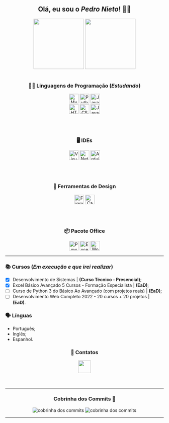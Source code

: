 <h2 align="center"> Olá, eu sou o <i>Pedro Nieto</i>! 👋🏼 </h2>

<div align="center">
<a href="https://github.com/Pedroo-Nietoo"/>
<img height="160em" src="https://github-readme-stats.vercel.app/api?username=Pedroo-Nietoo&theme=dracula&title_color=FFFFFF&text__color=FFFFFF&bg_color=DEG,051937,00456A,007789,00A88C&border_color=2F4858&border_radius=10%&locale=pt-br&show_icons=true&include_all_commits=true&count_private=true"/></a>

<a href="https://github.com/Pedroo-Nietoo"/>
<img height="160em" src="https://github-readme-stats.vercel.app/api/top-langs/?username=Pedroo-Nietoo&theme=dracula&title_color=FFFFFF&text__color=FFFFFF&bg_color=DEG,00A88C,007789,00456A,051937&border_color=2F4858&border_radius=10%&locale=pt-br&layout=compact"/></a>
</div> <br>



<div align="center">
  
### 👨‍💻 Linguagens de Programação (_Estudando_)
  <img height="30em" alt="MySQL" src="https://img.shields.io/badge/MySQL-22272e?style=for-the-badge&logo=MySQL&logoColor=F29111"/>
  <img height="30em" alt="Python" src="https://img.shields.io/badge/Python-22272e?style=for-the-badge&logo=python&logoColor=306998"/>
  <img height="30em" alt="Java" src="https://img.shields.io/badge/Java-22272e?style=for-the-badge&logo=java&logoColor=D6393E"/>
  <br>
  <img height="30em" alt="HTML5" src="https://img.shields.io/badge/HTML5-22272e?style=for-the-badge&logo=html5&logoColor=E34F26"/>
  <img height="30em" alt="CSS3" src="https://img.shields.io/badge/CSS3-22272e?style=for-the-badge&logo=css3&logoColor=1572B6"/>
  <img height="30em" alt="JavaScript" src="https://img.shields.io/badge/JavaScript-22272e?style=for-the-badge&logo=javascript&logoColor=F7DF1E"/>
  
  <br><br>
  
### 🖥 IDEs
  <a href="https://code.visualstudio.com/">
  <img height="30em" alt="Visual Studio Code" src="https://img.shields.io/badge/Visual%20Studio%20Code-22272e.svg?style=for-the-badge&logo=visual-studio-code&logoColor=0078d7"></a>
  
  <a href="https://netbeans.apache.org/">
  <img height="30em" alt="NetBeans" src="https://img.shields.io/badge/NetBeans-22272e?style=for-the-badge&logo=apache%20netbeans%20IDE&logoColor=1B6AC6"></a>
  
  <a href="https://www.arduino.cc/">
  <img height="30em" alt="Arduino" src="https://img.shields.io/badge/Arduino-22272e?style=for-the-badge&logo=arduino&logoColor=00979D"></a>
 
  <br><br>
  
### 🌺 Ferramentas de Design
  <a href="https://www.figma.com/">
  <img height="30em" alt="Figma" src="https://img.shields.io/badge/figma-22272e.svg?style=for-the-badge&logo=figma&logoColor=23F24E1E"></a>
  
  <a href="https://www.canva.com/">
  <img height="30em" alt="Canva" src="https://img.shields.io/badge/Canva-22272e.svg?style=for-the-badge&logo=Canva&logoColor=2300C4CC"></a>
  
  <br> <br>
  
### 📦 Pacote Office
  <a href="https://www.office.com/">
  <img height="30em" alt="PowerPoint" src="https://img.shields.io/badge/PowerPoint-22272e?style=for-the-badge&logo=microsoft-powerpoint&logoColor=B7472A"/></a>
  
  <a href="https://www.office.com/">
  <img height="30em" alt="Excel" src="https://img.shields.io/badge/Excel-22272e?style=for-the-badge&logo=microsoft-excel&logoColor=217346"/></a>
  
  <a href="https://www.office.com/">
  <img height="30em" alt="Word" src="https://img.shields.io/badge/Word-22272e?style=for-the-badge&logo=microsoft-word&logoColor=2B579A"/></a>
  
</div> <hr>



### 📚 Cursos (_Em execução e que irei realizar_)
  - [X] Desenvolvimento de Sistemas | **(Curso Técnico - Presencial)**;
  - [X] Excel Básico Avançado 5 Cursos - Formação Especialista | **(EaD)**;
  - [ ] Curso de Python 3 do Básico Ao Avançado (com projetos reais) | **(EaD)**;
  - [ ] Desenvolvimento Web Completo 2022 - 20 cursos + 20 projetos | **(EaD)**.

### 🗣 Línguas
  - Português;
  - Inglês;
  - Espanhol.

<div align="center">
  
  
  
<h3> 📧 Contatos </h3>
  <a href="https://linktr.ee/pedroonietoo">
  <img height="40em" src="https://img.shields.io/badge/linktree-22272e?style=for-the-badge&logo=linktree&logoColor=1de9b6"/></a>
</div> <br> <br>



<div align="center">
  <hr>
  <h3> Cobrinha dos Commits 🐍 </h3>
  <img alt="cobrinha dos commits" align="center" src="https://github.com/Pedroo-Nietoo/Pedroo-Nietoo/blob/output/github-contribution-grid-snake.svg#gh-dark-mode-only">
  <img alt="cobrinha dos commits" align="center" src="https://github.com/Pedroo-Nietoo/Pedroo-Nietoo/blob/output/github-contribution-grid-snake.gif#gh-light-mode-only">
</div> <hr>
